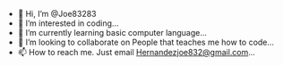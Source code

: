 - 👋 Hi, I’m @Joe83283
- 👀 I’m interested in coding...
- 🌱 I’m currently learning basic computer language...
- 💞️ I’m looking to collaborate on People that teaches me how to code...
- 📫 How to reach me. Just email Hernandezjoe832@gmail.com...

<!---
Joe83283/Joe83283 is a ✨ special ✨ repository because its `README.md` (this file) appears on your GitHub profile.
You can click the Preview link to take a look at your changes.
--->
